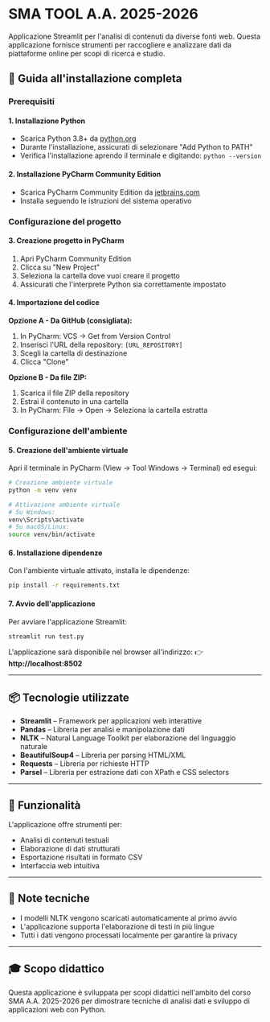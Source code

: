 # SMA TOOL A.A. 2025-2026

Applicazione Streamlit per l'analisi di contenuti da diverse fonti web. Questa applicazione fornisce strumenti per raccogliere e analizzare dati da piattaforme online per scopi di ricerca e studio.

## 🚀 Guida all'installazione completa

### Prerequisiti

#### 1. Installazione Python
- Scarica Python 3.8+ da [python.org](https://www.python.org/downloads/)
- Durante l'installazione, assicurati di selezionare "Add Python to PATH"
- Verifica l'installazione aprendo il terminale e digitando: `python --version`

#### 2. Installazione PyCharm Community Edition
- Scarica PyCharm Community Edition da [jetbrains.com](https://www.jetbrains.com/pycharm/download/)
- Installa seguendo le istruzioni del sistema operativo

### Configurazione del progetto

#### 3. Creazione progetto in PyCharm
1. Apri PyCharm Community Edition
2. Clicca su "New Project"
3. Seleziona la cartella dove vuoi creare il progetto
4. Assicurati che l'interprete Python sia correttamente impostato

#### 4. Importazione del codice
**Opzione A - Da GitHub (consigliata):**
1. In PyCharm: VCS → Get from Version Control
2. Inserisci l'URL della repository: `[URL_REPOSITORY]`
3. Scegli la cartella di destinazione
4. Clicca "Clone"

**Opzione B - Da file ZIP:**
1. Scarica il file ZIP della repository
2. Estrai il contenuto in una cartella
3. In PyCharm: File → Open → Seleziona la cartella estratta

### Configurazione dell'ambiente

#### 5. Creazione dell'ambiente virtuale
Apri il terminale in PyCharm (View → Tool Windows → Terminal) ed esegui:

```bash
# Creazione ambiente virtuale
python -m venv venv

# Attivazione ambiente virtuale
# Su Windows:
venv\Scripts\activate
# Su macOS/Linux:
source venv/bin/activate
```

#### 6. Installazione dipendenze
Con l'ambiente virtuale attivato, installa le dipendenze:

```bash
pip install -r requirements.txt
```

#### 7. Avvio dell'applicazione
Per avviare l'applicazione Streamlit:

```bash
streamlit run test.py
```

L'applicazione sarà disponibile nel browser all'indirizzo:
👉 **http://localhost:8502**

---

## 📦 Tecnologie utilizzate

- **Streamlit** – Framework per applicazioni web interattive
- **Pandas** – Libreria per analisi e manipolazione dati
- **NLTK** – Natural Language Toolkit per elaborazione del linguaggio naturale
- **BeautifulSoup4** – Libreria per parsing HTML/XML
- **Requests** – Libreria per richieste HTTP
- **Parsel** – Libreria per estrazione dati con XPath e CSS selectors

---

## 🔧 Funzionalità

L'applicazione offre strumenti per:
- Analisi di contenuti testuali
- Elaborazione di dati strutturati
- Esportazione risultati in formato CSV
- Interfaccia web intuitiva

---

## 📝 Note tecniche

- I modelli NLTK vengono scaricati automaticamente al primo avvio
- L'applicazione supporta l'elaborazione di testi in più lingue
- Tutti i dati vengono processati localmente per garantire la privacy

---

## 🎓 Scopo didattico

Questa applicazione è sviluppata per scopi didattici nell'ambito del corso SMA A.A. 2025-2026 per dimostrare tecniche di analisi dati e sviluppo di applicazioni web con Python.
